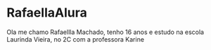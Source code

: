 # RafaellaAlura
Ola me chamo Rafaellla Machado, tenho 16 anos e estudo na escola Laurinda Vieira, no 2C com a professora Karine
